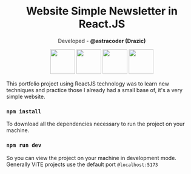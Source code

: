 <h1 align="center">Website Simple Newsletter in React.JS</h1>
<p align="center">Developed - <b>@astracoder (Drazic)</b></p>

<p align="center">
  <img width="65" height="65" src="https://cdn.jsdelivr.net/gh/devicons/devicon/icons/html5/html5-original.svg" /> 
  <img width="65" height="65" src="https://cdn.jsdelivr.net/gh/devicons/devicon/icons/css3/css3-original.svg" />     
  <img width="65" height="65" src="https://cdn.jsdelivr.net/gh/devicons/devicon/icons/javascript/javascript-original.svg" />
  <img width="65" height="65" src="https://cdn.jsdelivr.net/gh/devicons/devicon/icons/react/react-original.svg" />
</p>

<p>
  This portfolio project using ReactJS technology was to learn new techniques and practice those I already had a small base of, it's a very simple website.
</p>
 
### `npm install`

To download all the dependencies necessary to run the project on your machine.

### `npm run dev`

So you can view the project on your machine in development mode. <br>
Generally VITE projects use the default port `@localhost:5173`
